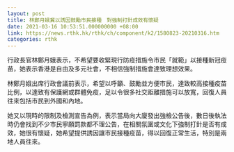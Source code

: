 ```yaml
---
layout: post
title: 林鄭月娥冀以誘因鼓勵市民接種　對強制打針成效有懷疑
date: 2021-03-16 10:53:51.000000000 +08:00
link: https://news.rthk.hk/rthk/ch/component/k2/1580823-20210316.htm
categories: rthk
---
```


行政長官林鄭月娥表示，不希望要收緊現行防疫措施令巿民「就範」以接種新冠疫苗，她表示香港是自由及多元社會，不相信強制措施會達致理想效果。

林鄭月娥出席行政會議前表示，希望以呼籲、鼓勵並方便巿民，達致較高接種疫苗比例，以達致有保護網或群體免疫，足以令很多社交距離措施可以放寬，回復人員往來包括巿民到外國和內地。

她又以現時的限制及檢測宣告為例，表示當局向大廈發出強檢公告後，數日後執法時仍會找到不少巿民寧願罰款都不理公告，在相關氛圍或文化下強制打針是否有成效，她很有懷疑，她希望提供誘因讓巿民接種疫苗，得以回復正常生活，特別是兩地人員往來。
